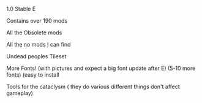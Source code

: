 1.0 Stable E

Contains over 190 mods

All the Obsolete mods

All the no mods I can find

Undead peoples Tileset

More Fonts! (with pictures and expect a big font update after E) (5-10 more fonts) (easy to install

Tools for the cataclysm ( they do various different things don't affect gameplay)
